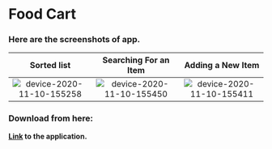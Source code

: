 # Food Cart

### Here are the screenshots of app.

Sorted list | Searching For an Item | Adding a New Item
:-------------------------:|:-------------------------:|:-------------------------:
![device-2020-11-10-155258](https://user-images.githubusercontent.com/54992414/98663871-a4504c80-236f-11eb-8431-003dba6a2ec4.png) | ![device-2020-11-10-155450](https://user-images.githubusercontent.com/54992414/98663876-a74b3d00-236f-11eb-9f85-aeb5f6eb1742.png) | ![device-2020-11-10-155411](https://user-images.githubusercontent.com/54992414/98663887-aca88780-236f-11eb-9642-a52099f045ba.png)


### Download from here:

**[Link](https://github.com/heisenberg01010/Food-Cart-Renewed-/releases/download/v1.0/app-debug.apk) to the application.**

